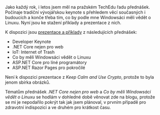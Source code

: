 <!-- dcterms:title = Příklady a prezentace z mých přednášek na TechEdu 2019 -->
<!-- dcterms:abstract = Jako každý rok, i letos jsem měl na pražském TechEdu řadu přednášek. Počínaje tradiční vývojářskou keynote s přehledem věcí současných i budoucích a konče třeba tím, co by podle mne Windowsáci měli vědět o Linuxu. Nyní jsou ke stažení příklady a prezentace z nich. -->
<!-- dcterms:creator = Michal Altair Valášek -->
<!-- x4w:pictureUrl = /perex-pictures/20190503-pozvanka-na-teched.png -->
<!-- x4w:pictureWidth = 150 -->
<!-- x4w:pictureHeight = 150 -->
<!-- x4w:coverUrl = /cover-pictures/20190503-pozvanka-na-teched.jpg -->
<!-- x4w:coverCredits = Gopas, a. s. -->
<!-- x4w:category = Akce a události -->
<!-- dcterms:dateAccepted = 2019-05-16 -->

Jako každý rok, i letos jsem měl na pražském TechEdu řadu přednášek. Počínaje tradiční vývojářskou keynote s přehledem věcí současných i budoucích a konče třeba tím, co by podle mne Windowsáci měli vědět o Linuxu. Nyní jsou ke stažení příklady a prezentace z nich.

K dispozici jsou [prezentace a příklady](https://www.cdn.altairis.cz/Blog/2019/20190516-teched.zip) z následujících přednášek:

* Developer Keynote
* .NET Core nejen pro web
* IoT: Internet of Trash
* Co by měli Windowsáci vědět o Linuxu
* ASP.NET Core pro líné programátory
* ASP.NET Razor Pages pro pokročilé

Není k dispozici prezentace z _Keep Calm and Use Crypto_, protože to byla jenom sbírka obrázků.

Tématům přednášek _.NET Core nejen pro web_ a _Co by měli Windowsáci vědět o Linuxu_ se hodlám v dohledné době věnovat zde na blogu, protože se mi je nepodařilo pokrýt tak jak jsem plánoval, v prvním případě pro zdravotní indispozici a ve druhém pro krátkost času.
